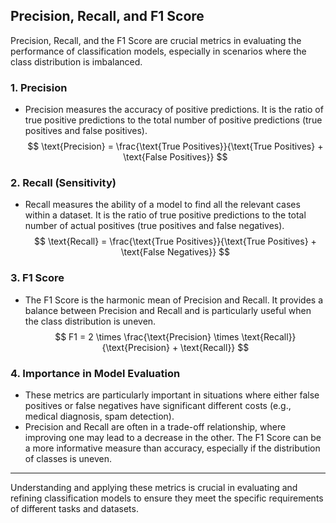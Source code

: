 ## Precision, Recall, and F1 Score

Precision, Recall, and the F1 Score are crucial metrics in evaluating the performance of classification models, especially in scenarios where the class distribution is imbalanced.

### 1. **Precision**
- Precision measures the accuracy of positive predictions. It is the ratio of true positive predictions to the total number of positive predictions (true positives and false positives).
  $$ \text{Precision} = \frac{\text{True Positives}}{\text{True Positives} + \text{False Positives}} $$

### 2. **Recall (Sensitivity)**
- Recall measures the ability of a model to find all the relevant cases within a dataset. It is the ratio of true positive predictions to the total number of actual positives (true positives and false negatives).
  $$ \text{Recall} = \frac{\text{True Positives}}{\text{True Positives} + \text{False Negatives}} $$

### 3. **F1 Score**
- The F1 Score is the harmonic mean of Precision and Recall. It provides a balance between Precision and Recall and is particularly useful when the class distribution is uneven.
  $$ F1 = 2 \times \frac{\text{Precision} \times \text{Recall}}{\text{Precision} + \text{Recall}} $$

### 4. **Importance in Model Evaluation**
- These metrics are particularly important in situations where either false positives or false negatives have significant different costs (e.g., medical diagnosis, spam detection).
- Precision and Recall are often in a trade-off relationship, where improving one may lead to a decrease in the other. The F1 Score can be a more informative measure than accuracy, especially if the distribution of classes is uneven.

---

Understanding and applying these metrics is crucial in evaluating and refining classification models to ensure they meet the specific requirements of different tasks and datasets.
